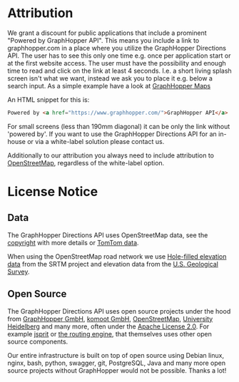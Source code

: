# Attribution

We grant a discount for public applications that include a prominent "Powered by GraphHopper API". 
This means you include a link to graphhopper.com in a place where you utilize the GraphHopper Directions API. 
The user has to see this only one time e.g. once per application start 
or at the first website access. The user must have the possibility and enough time to read and 
click on the link at least 4 seconds. I.e. a short living splash screen isn't what we want, 
instead we ask you to place it e.g. below a search input. As a simple example have a look 
at [GraphHopper Maps](https://graphhopper.com/maps/)

An HTML snippet for this is:

```html
Powered by <a href="https://www.graphhopper.com/">GraphHopper API</a>
```

For small screens (less than 190mm diagonal) it can be only the link without 'powered by'. 
If you want to use the GraphHopper Directions API for an in-house or via a white-label solution please contact us.

Additionally to our attribution you always need to include 
attribution to [OpenStreetMap](https://www.openstreetmap.org/copyright/), regardless of
the white-label option.

# License Notice

## Data

The GraphHopper Directions API uses OpenStreetMap data, see the [copyright](https://www.openstreetmap.org/copyright/) with more details or [TomTom data](https://www.graphhopper.com/tomtom-end-user-license-agreement/). 

When using the OpenStreetMap road network we use [Hole-filled elevation data](http://www.cgiar-csi.org/data/srtm-90m-digital-elevation-database-v4-1) from the SRTM project and elevation data from the [U.S. Geological Survey](https://lta.cr.usgs.gov/GMTED2010).

## Open Source

The GraphHopper Directions API uses open source projects under the hood from [GraphHopper GmbH](https://www.graphhopper.com/), [komoot GmbH](https://www.komoot.de/), 
[OpenStreetMap](https://wiki.openstreetmap.org/wiki/Nominatim), [University Heidelberg](http://www.geog.uni-heidelberg.de/gis/index_en.html) and many more, 
often under the [Apache License 2.0](https://www.apache.org/licenses/LICENSE-2.0). 
For example [jsprit](https://github.com/graphhopper/jsprit/blob/master/NOTICE.md) or 
[the routing engine](https://github.com/graphhopper/graphhopper/blob/master/NOTICE.md), that themselves uses other open source components.

Our entire infrastructure is built on top of open source using Debian linux, nginx, bash, python, swagger, git, PostgreSQL, Java and many 
more open source projects without GraphHopper would not be possible. Thanks a lot!
